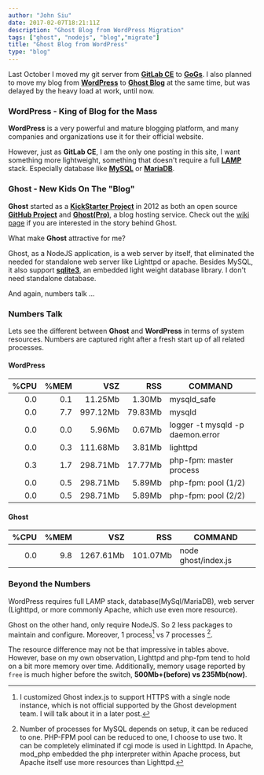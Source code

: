 ```yaml
---
author: "John Siu"
date: 2017-02-07T18:21:11Z
description: "Ghost Blog from WordPress Migration"
tags: ["ghost", "nodejs", "blog","migrate"]
title: "Ghost Blog from WordPress"
type: "blog"
---
```


Last October I moved my git server from __[GitLab CE](//about.gitlab.com/features/#community)__ to __[GoGs](//gogs.io)__. I also planned to move my blog from __[WordPress](//wordpress.com)__ to __[Ghost Blog](//ghost.org)__ at the same time, but was delayed by the heavy load at work, until now.
<!--more-->

### WordPress - King of Blog for the Mass

__WordPress__ is a very powerful and mature blogging platform, and many companies and organizations use it for their official website.

However, just as __GitLab CE__, I am the only one posting in this site, I want something more lightweight, something that doesn't require a full __[LAMP](//en.wikipedia.org/wiki/LAMP_(software_bundle))__ stack. Especially database like __[MySQL](//mysql.com)__ or __[MariaDB](//mariadb.org)__.

### Ghost - New Kids On The "Blog"

__Ghost__ started as a __[KickStarter Project](//www.kickstarter.com/projects/johnonolan/ghost-just-a-blogging-platform)__ in 2012 as both an open source __[GitHub Project](//github.com/TryGhost/Ghost)__ and  __[Ghost(Pro)](//ghost.org/pricing/)__, a blog hosting service. Check out the [wiki page](//en.wikipedia.org/wiki/Ghost_(blogging_platform)) if you are interested in the story behind Ghost.

What make __Ghost__ attractive for me?

Ghost, as a NodeJS application, is a web server by itself, that eliminated the needed for standalone web server like Lighttpd or apache. Besides MySQL, it also support __[sqlite3](http://sqlite.org)__, an embedded light weight database library. I don't need standalone database.

And again, numbers talk ...

### Numbers Talk

Lets see the different between __Ghost__ and __WordPress__ in terms of system resources. Numbers are captured right after a fresh start up of all related processes.

#### WordPress

|%CPU|%MEM|VSZ|RSS|COMMAND|
|---:|---:|---:|---:|---|
|0.0|0.1|11.25Mb|1.30Mb|mysqld_safe|
|0.0|7.7|997.12Mb|79.83Mb|mysqld|
|0.0|0.0|5.96Mb|0.67Mb|logger -t mysqld -p daemon.error|
|0.0|0.3|111.68Mb|3.81Mb|lighttpd|
|0.3|1.7|298.71Mb|17.77Mb|php-fpm: master process|
|0.0|0.5|298.71Mb|5.89Mb|php-fpm: pool (1/2)|
|0.0|0.5|298.71Mb|5.89Mb|php-fpm: pool (2/2)|

#### Ghost

|%CPU|%MEM|VSZ|RSS|COMMAND|
|---:|---:|---:|---:|---|
|0.0|9.8|1267.61Mb|101.07Mb|node ghost/index.js|

### Beyond the Numbers

WordPress requires full LAMP stack, database(MySql/MariaDB), web server (Lighttpd, or more commonly Apache, which use even more resource).

Ghost on the other hand, only require NodeJS. So 2 less packages to maintain and configure. Moreover, 1 process[^1] vs 7 processes [^2].

The resource difference may not be that impressive in tables above. However, base on my own observation, Lighttpd and php-fpm tend to hold on a bit more memory over time. Additionally, memory usage reported by `free` is much higher before the switch, __500Mb+(before) vs 235Mb(now)__.

[^1]: I customized Ghost index.js to support HTTPS with a single node instance, which is not official supported by the Ghost development team. I will talk about it in a later post.

[^2]: Number of processes for MySQL depends on setup, it can be reduced to one. PHP-FPM pool can be reduced to one, I choose to use two. It can be completely eliminated if cgi mode is used in Lighttpd. In Apache, mod_php  embedded the php interpreter within Apache process, but Apache itself use more resources than Lighttpd.
